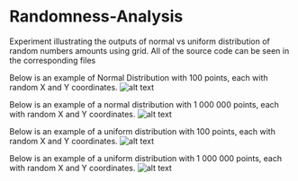 # Randomness-Analysis
Experiment illustrating the outputs of normal vs uniform distribution of random numbers amounts using grid.
All of the source code can be seen in the corresponding files

Below is an example of Normal Distribution with 100 points, each with random X and Y coordinates.
![alt text](https://i.imgur.com/YvZrscv.jpg)

Below is an example of a normal distribution with 1 000 000 points, each with random X and Y coordinates.
![alt text](https://i.imgur.com/TObX4KB.jpg)

Below is an example of a uniform distribution with 100 points, each with random X and Y coordinates.
![alt text](https://i.imgur.com/undefined.jpeg)


Below is an example of a uniform distribution with 1 000 000 points, each with random X and Y coordinates.
![alt text](blob:https://imgur.com/e12329d7-7100-4fa8-8b68-b9cc244bdc0b)
